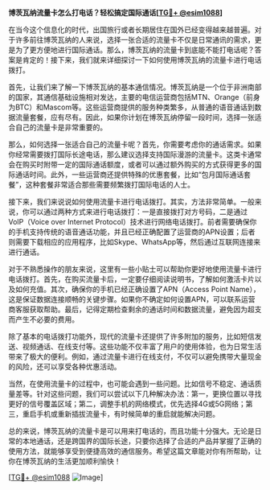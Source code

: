 **博茨瓦纳流量卡怎么打电话？轻松搞定国际通话[[TG💪+ @esim1088](https://t.me/s/esim1088)]**

在当今这个信息化的时代，出国旅行或者长期居住在国外已经变得越来越普遍。对于许多前往博茨瓦纳的人来说，选择一张合适的流量卡不仅是日常通讯的需求，更是为了更方便地进行国际通话。那么，博茨瓦纳的流量卡到底能不能打电话呢？答案是肯定的！接下来，我们就来详细探讨一下如何使用博茨瓦纳的流量卡进行电话拨打。

首先，让我们来了解一下博茨瓦纳的基本通信情况。博茨瓦纳是一个位于非洲南部的国家，其通信基础设施相对发达，主要的电信运营商包括MTN、Orange（前身为BTC）和Mascom等。这些运营商提供的服务种类繁多，从普通的语音通话到数据流量套餐，应有尽有。因此，如果你计划在博茨瓦纳停留一段时间，选择一张适合自己的流量卡是非常重要的。

那么，如何选择一张适合自己的流量卡呢？首先，你需要考虑你的通话需求。如果你经常需要拨打国际长途电话，那么建议选择支持国际漫游的流量卡。这类卡通常会在购买时附带一定的国际通话额度，或者可以通过额外购买的方式获得更多的国际通话时间。此外，一些运营商还提供特殊的优惠套餐，比如“包月国际通话套餐”，这种套餐非常适合那些需要频繁拨打国际电话的人士。

接下来，我们来说说如何使用流量卡进行电话拨打。其实，方法非常简单。一般来说，你可以通过两种方式来进行电话拨打：一是直接拨打对方号码，二是通过VoIP（Voice over Internet Protocol）技术进行网络电话拨打。前者需要确保你的手机支持传统的语音通话功能，并且已经正确配置了运营商的APN设置；后者则需要下载相应的应用程序，比如Skype、WhatsApp等，然后通过互联网连接来进行通话。

对于不熟悉操作的朋友来说，这里有一些小贴士可以帮助你更好地使用流量卡进行电话拨打。首先，在购买流量卡后，一定要仔细阅读说明书，了解如何激活卡片以及如何充值。其次，确保你的手机已经正确设置了APN（Access Point Name），这是保证数据连接顺畅的关键步骤。如果你不确定如何设置APN，可以联系运营商客服获取帮助。最后，记得定期检查剩余的通话时间和数据流量，避免因为超支而产生不必要的费用。

除了基本的电话拨打功能外，现代的流量卡还提供了许多附加的服务，比如短信发送、视频通话、在线支付等。这些功能不仅丰富了用户的使用体验，也为日常生活带来了极大的便利。例如，通过流量卡进行在线支付，不仅可以避免携带大量现金的风险，还可以享受各种优惠活动。

当然，在使用流量卡的过程中，也可能会遇到一些问题。比如信号不稳定、通话质量差等。针对这些问题，我们可以尝试以下几种解决办法：第一，更换位置以寻找更好的信号覆盖区域；第二，调整手机的网络模式，优先选择4G或5G网络；第三，重启手机或重新插拔流量卡，有时候简单的重启就能解决问题。

总的来说，博茨瓦纳的流量卡是可以用来打电话的，而且功能十分强大。无论是日常的本地通话，还是跨国界的国际长途，只要你选择了合适的产品并掌握了正确的使用方法，就能够享受到便捷高效的通信服务。希望这篇文章能对你有所帮助，让你在博茨瓦纳的生活更加顺利愉快！

[[TG💪+ @esim1088](https://t.me/s/esim1088) ![Image](https://i.postimg.cc/4NQfJmqS/Snipaste-2025-05-13-00-14-12.png)]
